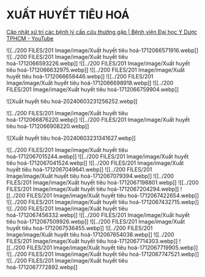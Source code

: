 # XUẤT HUYẾT TIÊU HOÁ

[Cập nhật xử trí các bệnh lý cấp cứu thường gặp | Bệnh viện Đại học Y Dược TPHCM - YouTube](https://www.youtube.com/watch?v=whR0elfGgYY)

![[../200 FILES/201 Image/image/Xuất huyết tiêu hoá-1712066571916.webp]]
![[../200 FILES/201 Image/image/Xuất huyết tiêu hoá-1712066593226.webp]]
![[../200 FILES/201 Image/image/Xuất huyết tiêu hoá-1712066632975.webp]]
![[../200 FILES/201 Image/image/Xuất huyết tiêu hoá-1712066658446.webp]]
![[../200 FILES/201 Image/image/Xuất huyết tiêu hoá-1712066698918.webp]]
![[../200 FILES/201 Image/image/Xuất huyết tiêu hoá-1712066759904.webp]]

![[Xuất huyết tiêu hoá-20240603231256252.webp]]

![[../200 FILES/201 Image/image/Xuất huyết tiêu hoá-1712066876220.webp]]
![[../200 FILES/201 Image/image/Xuất huyết tiêu hoá-1712066908220.webp]]

![[Xuất huyết tiêu hoá-20240603231341627.webp]]


![[../200 FILES/201 Image/image/Xuất huyết tiêu hoá-1712067015244.webp]]
![[../200 FILES/201 Image/image/Xuất huyết tiêu hoá-1712067041524.webp]]
![[../200 FILES/201 Image/image/Xuất huyết tiêu hoá-1712067049641.webp]]
![[../200 FILES/201 Image/image/Xuất huyết tiêu hoá-1712067079394.webp]]
![[../200 FILES/201 Image/image/Xuất huyết tiêu hoá-1712067198801.webp]]
![[../200 FILES/201 Image/image/Xuất huyết tiêu hoá-1712067204294.webp]]
![[../200 FILES/201 Image/image/Xuất huyết tiêu hoá-1712067422654.webp]]
![[../200 FILES/201 Image/image/Xuất huyết tiêu hoá-1712067432715.webp]]
![[../200 FILES/201 Image/image/Xuất huyết tiêu hoá-1712067456332.webp]]
![[../200 FILES/201 Image/image/Xuất huyết tiêu hoá-1712067509926.webp]]
![[../200 FILES/201 Image/image/Xuất huyết tiêu hoá-1712067536455.webp]]
![[../200 FILES/201 Image/image/Xuất huyết tiêu hoá-1712067654038.webp]]
![[../200 FILES/201 Image/image/Xuất huyết tiêu hoá-1712067714303.webp]]
![[../200 FILES/201 Image/image/Xuất huyết tiêu hoá-1712067719905.webp]]
![[../200 FILES/201 Image/image/Xuất huyết tiêu hoá-1712067747521.webp]]
![[../200 FILES/201 Image/image/Xuất huyết tiêu hoá-1712067772892.webp]]
